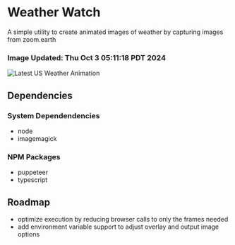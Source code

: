 # Weather Watch

A simple utility to create animated images of weather by capturing images from zoom.earth

### Image Updated: Thu Oct  3 05:11:18 PDT 2024

![Latest US Weather Animation](animations/2024-10-03.webp)

## Dependencies
### System Dependendencies
* node
* imagemagick
### NPM Packages
* puppeteer
* typescript

## Roadmap
* optimize execution by reducing browser calls to only the frames needed
* add environment variable support to adjust overlay and output image options
